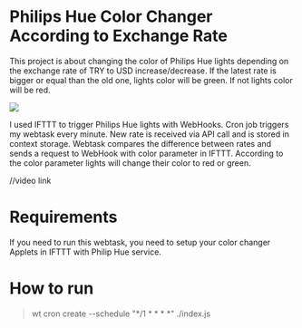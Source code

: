 # Philips Hue Color Changer According to Exchange Rate

This project is about changing the color of Philips Hue lights depending on the exchange rate of TRY to USD increase/decrease.
If the latest rate is bigger or equal than the old one, lights color will be green. If not lights color will be red. 

![](https://media.giphy.com/media/30pxHEYWYJHaX7AbP1/giphy.gif)

I used IFTTT to trigger Philips Hue lights with WebHooks. Cron job triggers my webtask every minute. New rate is received via API call and is stored in context storage.
Webtask compares the difference between rates and sends a request to WebHook with color parameter in IFTTT. 
According to the color parameter lights will change their color to red or green.

//video link

# Requirements

If you need to run this webtask, you need to setup your color changer Applets in IFTTT with Philip Hue service. 

# How to run

> wt cron create --schedule "*/1 * * * *" ./index.js


